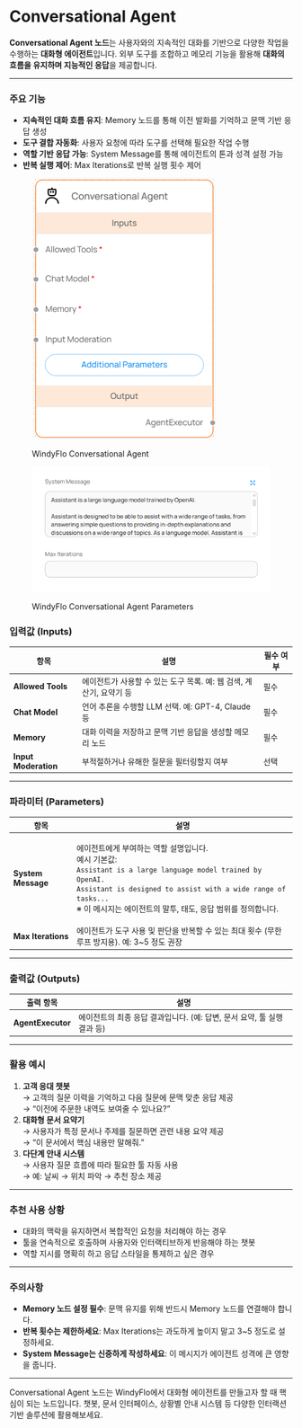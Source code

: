 # Conversational Agent

**Conversational Agent 노드**는 사용자와의 지속적인 대화를 기반으로 다양한 작업을 수행하는 **대화형 에이전트**입니다. 외부 도구를 조합하고 메모리 기능을 활용해 **대화의 흐름을 유지하며 지능적인 응답**을 제공합니다.

***

### 주요 기능

* **지속적인 대화 흐름 유지**: Memory 노드를 통해 이전 발화를 기억하고 문맥 기반 응답 생성
* **도구 결합 자동화**: 사용자 요청에 따라 도구를 선택해 필요한 작업 수행
* **역할 기반 응답 가능**: System Message를 통해 에이전트의 톤과 성격 설정 가능
* **반복 실행 제어**: Max Iterations로 반복 실행 횟수 제어

<figure><img src="../../../.gitbook/assets/스크린샷 2025-05-08 163419.png" alt=""><figcaption><p>WindyFlo Conversational Agent</p></figcaption></figure>

<figure><img src="../../../.gitbook/assets/스크린샷 2025-05-08 163438 (1).png" alt=""><figcaption><p>WindyFlo Conversational Agent Parameters</p></figcaption></figure>

### 입력값 (Inputs)

| 항목                   | 설명                                        | 필수 여부 |
| -------------------- | ----------------------------------------- | ----- |
| **Allowed Tools**    | 에이전트가 사용할 수 있는 도구 목록. 예: 웹 검색, 계산기, 요약기 등 | 필수    |
| **Chat Model**       | 언어 추론을 수행할 LLM 선택. 예: GPT-4, Claude 등     | 필수    |
| **Memory**           | 대화 이력을 저장하고 문맥 기반 응답을 생성할 메모리 노드          | 필수    |
| **Input Moderation** | 부적절하거나 유해한 질문을 필터링할지 여부                   | 선택    |

***

### 파라미터 (Parameters)

| 항목                 | 설명                                                                                                                                                                                                                   |
| ------------------ | -------------------------------------------------------------------------------------------------------------------------------------------------------------------------------------------------------------------- |
| **System Message** | <p>에이전트에게 부여하는 역할 설명입니다.<br>예시 기본값:<br><code>Assistant is a large language model trained by OpenAI. Assistant is designed to assist with a wide range of tasks...</code><br>※ 이 메시지는 에이전트의 말투, 태도, 응답 범위를 정의합니다.</p> |
| **Max Iterations** | 에이전트가 도구 사용 및 판단을 반복할 수 있는 최대 횟수 (무한 루프 방지용). 예: 3\~5 정도 권장                                                                                                                                                          |

***

### 출력값 (Outputs)

| 출력 항목             | 설명                                           |
| ----------------- | -------------------------------------------- |
| **AgentExecutor** | 에이전트의 최종 응답 결과입니다. (예: 답변, 문서 요약, 툴 실행 결과 등) |

***

### 활용 예시

1. **고객 응대 챗봇**\
   → 고객의 질문 이력을 기억하고 다음 질문에 문맥 맞춘 응답 제공\
   → “이전에 주문한 내역도 보여줄 수 있나요?”
2. **대화형 문서 요약기**\
   → 사용자가 특정 문서나 주제를 질문하면 관련 내용 요약 제공\
   → “이 문서에서 핵심 내용만 말해줘.”
3. **다단계 안내 시스템**\
   → 사용자 질문 흐름에 따라 필요한 툴 자동 사용\
   → 예: 날씨 → 위치 파악 → 추천 장소 제공

***

### 추천 사용 상황

* 대화의 맥락을 유지하면서 복합적인 요청을 처리해야 하는 경우
* 툴을 연속적으로 호출하며 사용자와 인터랙티브하게 반응해야 하는 챗봇
* 역할 지시를 명확히 하고 응답 스타일을 통제하고 싶은 경우

***

### 주의사항

* **Memory 노드 설정 필수**: 문맥 유지를 위해 반드시 Memory 노드를 연결해야 합니다.
* **반복 횟수는 제한하세요**: Max Iterations는 과도하게 높이지 말고 3\~5 정도로 설정하세요.
* **System Message는 신중하게 작성하세요**: 이 메시지가 에이전트 성격에 큰 영향을 줍니다.

***

Conversational Agent 노드는 WindyFlo에서 대화형 에이전트를 만들고자 할 때 핵심이 되는 노드입니다. 챗봇, 문서 인터페이스, 상황별 안내 시스템 등 다양한 인터랙션 기반 솔루션에 활용해보세요.
